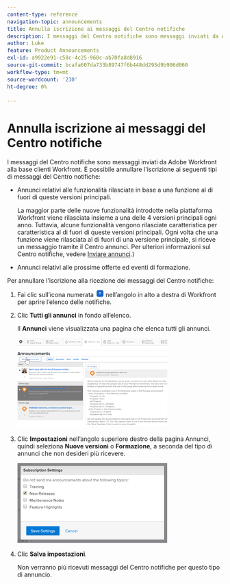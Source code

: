 ```yaml
---
content-type: reference
navigation-topic: announcements
title: Annulla iscrizione ai messaggi del Centro notifiche
description: I messaggi del Centro notifiche sono messaggi inviati da Adobe Workfront alla base clienti Workfront. È possibile annullare l'iscrizione ai messaggi del Centro notifiche.
author: Luke
feature: Product Announcements
exl-id: a9922e91-c58c-4c25-968c-ab70fa8d8916
source-git-commit: bcafa607da733b89747f6b448dd295d9b906d060
workflow-type: tm+mt
source-wordcount: '230'
ht-degree: 0%

---
```


# Annulla iscrizione ai messaggi del Centro notifiche

I messaggi del Centro notifiche sono messaggi inviati da Adobe Workfront alla base clienti Workfront. È possibile annullare l&#39;iscrizione ai seguenti tipi di messaggi del Centro notifiche:

* Annunci relativi alle funzionalità rilasciate in base a una funzione al di fuori di queste versioni principali.

  La maggior parte delle nuove funzionalità introdotte nella piattaforma Workfront viene rilasciata insieme a una delle 4 versioni principali ogni anno. Tuttavia, alcune funzionalità vengono rilasciate caratteristica per caratteristica al di fuori di queste versioni principali. Ogni volta che una funzione viene rilasciata al di fuori di una versione principale, si riceve un messaggio tramite il Centro annunci. Per ulteriori informazioni sul Centro notifiche, vedere [Inviare annunci](../../administration-and-setup/get-started-wf-administration/view-send-announcements.md).)

* Annunci relativi alle prossime offerte ed eventi di formazione.

Per annullare l&#39;iscrizione alla ricezione dei messaggi del Centro notifiche:

1. Fai clic sull’icona numerata ![](assets/notifications-icon-jewel.jpg) nell’angolo in alto a destra di Workfront per aprire l’elenco delle notifiche.
1. Clic **Tutti gli annunci** in fondo all’elenco.

   Il **Annunci** viene visualizzata una pagina che elenca tutti gli annunci.

   ![](assets/announcements-page-qs-350x210.png)

1. Clic **Impostazioni** nell’angolo superiore destro della pagina Annunci, quindi seleziona **Nuove versioni** o **Formazione**, a seconda del tipo di annunci che non desideri più ricevere.

   ![](assets/announcementcenter-settings-350x187.png)

1. Clic **Salva impostazioni**.

   Non verranno più ricevuti messaggi del Centro notifiche per questo tipo di annuncio.
